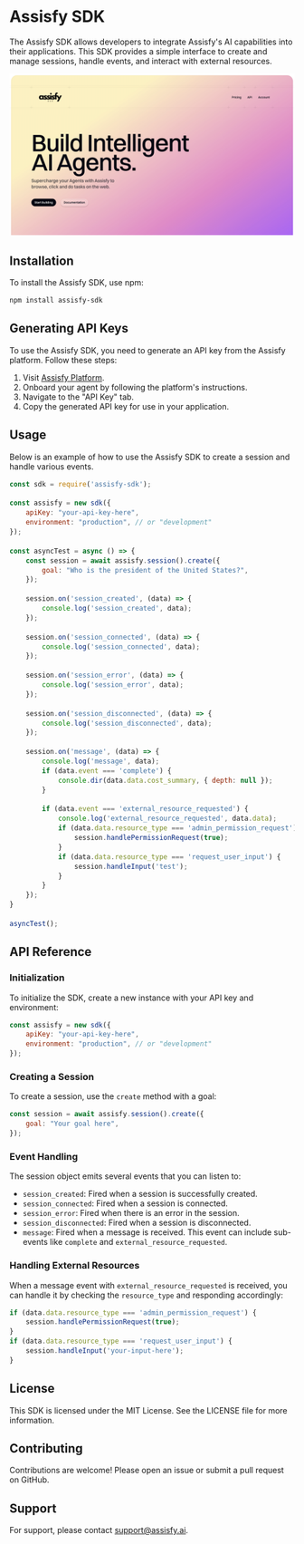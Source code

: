 # Assisfy SDK

The Assisfy SDK allows developers to integrate Assisfy's AI capabilities into their applications. This SDK provides a simple interface to create and manage sessions, handle events, and interact with external resources.

![Assisfy SDK](./image.png)

## Installation

To install the Assisfy SDK, use npm:

```bash
npm install assisfy-sdk
```

## Generating API Keys

To use the Assisfy SDK, you need to generate an API key from the Assisfy platform. Follow these steps:

1. Visit [Assisfy Platform](https://app.assisfy.ai).
2. Onboard your agent by following the platform's instructions.
3. Navigate to the "API Key" tab.
4. Copy the generated API key for use in your application.

## Usage

Below is an example of how to use the Assisfy SDK to create a session and handle various events.

```javascript
const sdk = require('assisfy-sdk');

const assisfy = new sdk({
    apiKey: "your-api-key-here",
    environment: "production", // or "development"
});

const asyncTest = async () => {
    const session = await assisfy.session().create({
        goal: "Who is the president of the United States?",
    });

    session.on('session_created', (data) => {
        console.log('session_created', data);
    });

    session.on('session_connected', (data) => {
        console.log('session_connected', data);
    });

    session.on('session_error', (data) => {
        console.log('session_error', data);
    });

    session.on('session_disconnected', (data) => {
        console.log('session_disconnected', data);
    });

    session.on('message', (data) => {
        console.log('message', data);
        if (data.event === 'complete') {
            console.dir(data.data.cost_summary, { depth: null });
        }

        if (data.event === 'external_resource_requested') {
            console.log('external_resource_requested', data.data);
            if (data.data.resource_type === 'admin_permission_request') {
                session.handlePermissionRequest(true);
            }
            if (data.data.resource_type === 'request_user_input') {
                session.handleInput('test');
            }
        }
    });
}

asyncTest();
```

## API Reference

### Initialization

To initialize the SDK, create a new instance with your API key and environment:

```javascript
const assisfy = new sdk({
    apiKey: "your-api-key-here",
    environment: "production", // or "development"
});
```

### Creating a Session

To create a session, use the `create` method with a goal:

```javascript
const session = await assisfy.session().create({
    goal: "Your goal here",
});
```

### Event Handling

The session object emits several events that you can listen to:

- `session_created`: Fired when a session is successfully created.
- `session_connected`: Fired when a session is connected.
- `session_error`: Fired when there is an error in the session.
- `session_disconnected`: Fired when a session is disconnected.
- `message`: Fired when a message is received. This event can include sub-events like `complete` and `external_resource_requested`.

### Handling External Resources

When a message event with `external_resource_requested` is received, you can handle it by checking the `resource_type` and responding accordingly:

```javascript
if (data.data.resource_type === 'admin_permission_request') {
    session.handlePermissionRequest(true);
}
if (data.data.resource_type === 'request_user_input') {
    session.handleInput('your-input-here');
}
```

## License

This SDK is licensed under the MIT License. See the LICENSE file for more information.

## Contributing

Contributions are welcome! Please open an issue or submit a pull request on GitHub.

## Support

For support, please contact [support@assisfy.ai](mailto:support@assisfy.ai).
